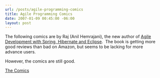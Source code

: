 ```yaml
---
url: /posts/agile-programming-comics
title: Agile Programming Comics
date: 2007-01-09 00:45:00 -06:00
layout: post
---
```


The following comics are by Raj (Anil Hemrajani), the new author of [Agile Development with Spring, Hibernate and Eclipse](http://www.amazon.com/Development-Hibernate-Eclipse-Developers-Library/dp/0672328968).  The book is getting more good reviews than bad on Amazon, but seems to be lacking for more advance users.

However, the comics are still good.

[The Comics](http://visualpatterns.com/comics.jsp)
